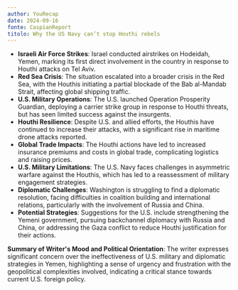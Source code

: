 ```yaml
---
author: YouRecap
date: 2024-09-16
fonte: CaspianReport
titolo: Why the US Navy can’t stop Houthi rebels
---
```


- **Israeli Air Force Strikes**: Israel conducted airstrikes on Hodeidah, Yemen, marking its first direct involvement in the country in response to Houthi attacks on Tel Aviv.
- **Red Sea Crisis**: The situation escalated into a broader crisis in the Red Sea, with the Houthis initiating a partial blockade of the Bab al-Mandab Strait, affecting global shipping traffic.
- **U.S. Military Operations**: The U.S. launched Operation Prosperity Guardian, deploying a carrier strike group in response to Houthi threats, but has seen limited success against the insurgents.
- **Houthi Resilience**: Despite U.S. and allied efforts, the Houthis have continued to increase their attacks, with a significant rise in maritime drone attacks reported.
- **Global Trade Impacts**: The Houthi actions have led to increased insurance premiums and costs in global trade, complicating logistics and raising prices.
- **U.S. Military Limitations**: The U.S. Navy faces challenges in asymmetric warfare against the Houthis, which has led to a reassessment of military engagement strategies.
- **Diplomatic Challenges**: Washington is struggling to find a diplomatic resolution, facing difficulties in coalition building and international relations, particularly with the involvement of Russia and China.
- **Potential Strategies**: Suggestions for the U.S. include strengthening the Yemeni government, pursuing backchannel diplomacy with Russia and China, or addressing the Gaza conflict to reduce Houthi justification for their actions.

**Summary of Writer's Mood and Political Orientation**: The writer expresses significant concern over the ineffectiveness of U.S. military and diplomatic strategies in Yemen, highlighting a sense of urgency and frustration with the geopolitical complexities involved, indicating a critical stance towards current U.S. foreign policy.
